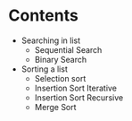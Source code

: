 # Contents

- Searching in list
   - Sequential Search
   - Binary Search
- Sorting a list
   - Selection sort
   - Insertion Sort Iterative
   - Insertion Sort Recursive
   - Merge Sort
